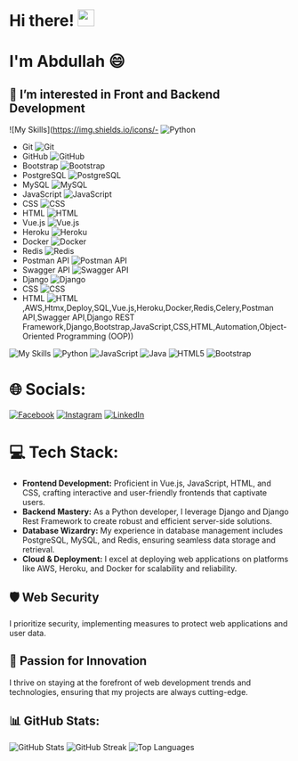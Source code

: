 # Hi there! <img src="https://raw.githubusercontent.com/iampavangandhi/iampavangandhi/master/gifs/Hi.gif" width="30px"> 

# I'm Abdullah 😄

## 👀 I’m interested in Front and Backend Development



![My Skills](https://img.shields.io/icons/- ![Python](https://img.shields.io/badge/Python-3670A0?style=flat-square&logo=python&logoColor=ffdd54)
- Git ![Git](https://img.shields.io/badge/Git-F05032?style=flat-square&logo=git&logoColor=white)
- GitHub ![GitHub](https://img.shields.io/badge/GitHub-181717?style=flat-square&logo=github&logoColor=white)
- Bootstrap ![Bootstrap](https://img.shields.io/badge/Bootstrap-563D7C?style=flat-square&logo=bootstrap&logoColor=white)
- PostgreSQL ![PostgreSQL](https://img.shields.io/badge/PostgreSQL-336791?style=flat-square&logo=postgresql&logoColor=white)
- MySQL ![MySQL](https://img.shields.io/badge/MySQL-4479A1?style=flat-square&logo=mysql&logoColor=white)
- JavaScript ![JavaScript](https://img.shields.io/badge/JavaScript-F7DF1E?style=flat-square&logo=javascript&logoColor=black)
- CSS ![CSS](https://img.shields.io/badge/CSS3-1572B6?style=flat-square&logo=css3&logoColor=white)
- HTML ![HTML](https://img.shields.io/badge/HTML5-E34F26?style=flat-square&logo=html5&logoColor=white)
- Vue.js ![Vue.js](https://img.shields.io/badge/Vue.js-4FC08D?style=flat-square&logo=vue.js&logoColor=white)
- Heroku ![Heroku](https://img.shields.io/badge/Heroku-430098?style=flat-square&logo=heroku&logoColor=white)
- Docker ![Docker](https://img.shields.io/badge/Docker-2496ED?style=flat-square&logo=docker&logoColor=white)
- Redis ![Redis](https://img.shields.io/badge/Redis-DC382D?style=flat-square&logo=redis&logoColor=white)
- Postman API ![Postman API](https://img.shields.io/badge/Postman%20API-FF6C37?style=flat-square&logo=postman&logoColor=white)
- Swagger API ![Swagger API](https://img.shields.io/badge/Swagger%20API-85EA2D?style=flat-square&logo=swagger&logoColor=black)
- Django ![Django](https://img.shields.io/badge/Django-092E20?style=flat-square&logo=django&logoColor=white)
- CSS ![CSS](https://img.shields.io/badge/CSS3-1572B6?style=flat-square&logo=css3&logoColor=white)
- HTML ![HTML](https://img.shields.io/badge/HTML5-E34F26?style=flat-square&logo=html5&logoColor=white),AWS,Htmx,Deploy,SQL,Vue.js,Heroku,Docker,Redis,Celery,Postman API,Swagger API,Django REST Framework,Django,Bootstrap,JavaScript,CSS,HTML,Automation,Object-Oriented Programming (OOP))

![My Skills](https://img.shields.io/badge/css3-%231572B6.svg?style=plastic&logo=css3&logoColor=white) ![Python](https://img.shields.io/badge/python-3670A0?style=plastic&logo=python&logoColor=ffdd54) ![JavaScript](https://img.shields.io/badge/javascript-%23323330.svg?style=plastic&logo=javascript&logoColor=%23F7DF1E) ![Java](https://img.shields.io/badge/java-%23ED8B00.svg?style=plastic&logo=java&logoColor=white) ![HTML5](https://img.shields.io/badge/html5-%23E34F26.svg?style=plastic&logo=html5&logoColor=white) ![Bootstrap](https://img.shields.io/badge/bootstrap-%23563D7C.svg?style=plastic&logo=bootstrap&logoColor=white) 

# 🌐 Socials:
[![Facebook](https://img.shields.io/badge/Facebook-%231877F2.svg?logo=Facebook&logoColor=white)](https://facebook.com/https://www.facebook.com/profile.php?id=100007615024761/) [![Instagram](https://img.shields.io/badge/Instagram-%23E4405F.svg?logo=Instagram&logoColor=white)](https://instagram.com/https://www.instagram.com/abdullahbakir/) [![LinkedIn](https://img.shields.io/badge/LinkedIn-%230077B5.svg?logo=linkedin&logoColor=white)](https://linkedin.com/in/https://www.linkedin.com/in/abdullah-bakir-809065273/) 

# 💻 Tech Stack:
- **Frontend Development:** Proficient in Vue.js, JavaScript, HTML, and CSS, crafting interactive and user-friendly frontends that captivate users.
- **Backend Mastery:** As a Python developer, I leverage Django and Django Rest Framework to create robust and efficient server-side solutions.
- **Database Wizardry:** My experience in database management includes PostgreSQL, MySQL, and Redis, ensuring seamless data storage and retrieval.
- **Cloud & Deployment:** I excel at deploying web applications on platforms like AWS, Heroku, and Docker for scalability and reliability.

## 🛡️ Web Security
I prioritize security, implementing measures to protect web applications and user data.

## 🌟 Passion for Innovation
I thrive on staying at the forefront of web development trends and technologies, ensuring that my projects are always cutting-edge.

## 📊 GitHub Stats:
![GitHub Stats](https://github-readme-stats.vercel.app/api?username=AbdullahBakir97&theme=dark&hide_border=true&include_all_commits=false&count_private=false)
![GitHub Streak](https://github-readme-streak-stats.herokuapp.com/?user=AbdullahBakir97&theme=dark&hide_border=true)
![Top Languages](https://github-readme-stats.vercel.app/api/top-langs/?username=AbdullahBakir97&theme=dark&hide_border=true&include_all_commits=false&count_private=false&layout=compact)